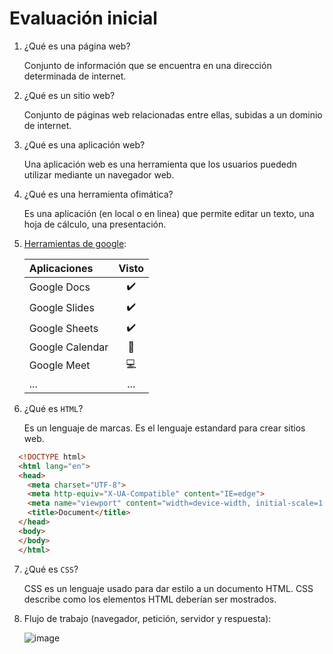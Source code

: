 # Evaluación inicial

1. ¿Qué es una página web?


   Conjunto de información que se encuentra en una dirección determinada de internet.

2. ¿Qué es un sitio web?


   Conjunto de páginas web relacionadas entre ellas, subidas a un dominio de internet.

3. ¿Qué es una aplicación web?


   Una aplicación web es una herramienta que los usuarios puededn utilizar mediante un navegador web.

4. ¿Qué es una herramienta ofimática?


   Es una aplicación (en local o en linea) que permite editar un texto, una hoja de cálculo, una presentación.

5. [Herramientas de google](https://www.google.com/intl/es-419/chrome/browser-tools/):

   | Aplicaciones | Visto |
   | :--- | :---: |
   | Google Docs | :heavy_check_mark: |
   | Google Slides | :heavy_check_mark: |
   | Google Sheets | :heavy_check_mark: |
   | Google Calendar | :calendar: |
   | Google Meet | :computer: |
   | ... | ... |

6. ¿Qué es ``HTML``?


   Es un lenguaje de marcas. Es el lenguaje estandard para crear sitios web.

```html
  <!DOCTYPE html>
  <html lang="en">
  <head>
    <meta charset="UTF-8">
    <meta http-equiv="X-UA-Compatible" content="IE=edge">
    <meta name="viewport" content="width=device-width, initial-scale=1.0">
    <title>Document</title>
  </head>
  <body>
  </body>
  </html>
```
7. ¿Qué es ``CSS``?


   CSS es un lenguaje usado para dar estilo a un documento HTML. CSS describe como los elementos HTML deberían ser mostrados.
   
8. Flujo de trabajo (navegador, petición, servidor y respuesta):


   ![image](https://user-images.githubusercontent.com/90915799/134023030-281591c8-f9ac-435e-8dd7-dd178d536283.png)
